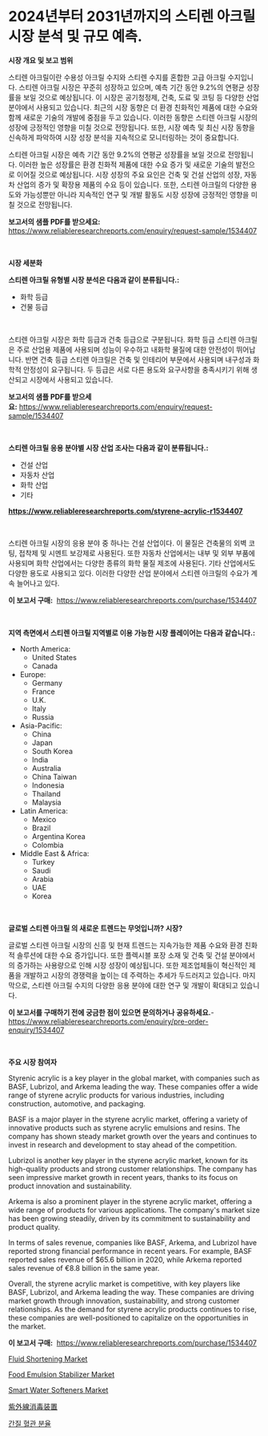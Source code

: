<p><h1>2024년부터 2031년까지의 스티렌 아크릴 시장 분석 및 규모 예측.</h1></p><p><strong>시장 개요 및 보고 범위</strong></p>
<p><p>스티렌 아크릴이란 수용성 아크릴 수지와 스티렌 수지를 혼합한 고급 아크릴 수지입니다. 스티렌 아크릴 시장은 꾸준히 성장하고 있으며, 예측 기간 동안 9.2%의 연평균 성장률을 보일 것으로 예상됩니다. 이 시장은 공기청정제, 건축, 도료 및 코팅 등 다양한 산업 분야에서 사용되고 있습니다. 최근의 시장 동향은 더 환경 친화적인 제품에 대한 수요와 함께 새로운 기술의 개발에 중점을 두고 있습니다. 이러한 동향은 스티렌 아크릴 시장의 성장에 긍정적인 영향을 미칠 것으로 전망됩니다. 또한, 시장 예측 및 최신 시장 동향을 신속하게 파악하여 시장 성장 분석을 지속적으로 모니터링하는 것이 중요합니다.</p><p>스티렌 아크릴 시장은 예측 기간 동안 9.2%의 연평균 성장률을 보일 것으로 전망됩니다. 이러한 높은 성장률은 환경 친화적 제품에 대한 수요 증가 및 새로운 기술의 발전으로 이어질 것으로 예상됩니다. 시장 성장의 주요 요인은 건축 및 건설 산업의 성장, 자동차 산업의 증가 및 확장용 제품의 수요 등이 있습니다. 또한, 스티렌 아크릴의 다양한 용도와 가능성뿐만 아니라 지속적인 연구 및 개발 활동도 시장 성장에 긍정적인 영향을 미칠 것으로 전망됩니다.</p></p>
<p><strong>보고서의 샘플 PDF를 받으세요:</strong> <a href="https://www.reliableresearchreports.com/enquiry/request-sample/1534407">https://www.reliableresearchreports.com/enquiry/request-sample/1534407</a></p>
<p>&nbsp;</p>
<p><strong>시장 세분화</strong></p>
<p><strong>스티렌 아크릴 유형별 시장 분석은 다음과 같이 분류됩니다.:</strong></p>
<p><ul><li>화학 등급</li><li>건물 등급</li></ul></p>
<p>&nbsp;</p>
<p><p>스티렌 아크릴 시장은 화학 등급과 건축 등급으로 구분됩니다. 화학 등급 스티렌 아크릴은 주로 산업용 제품에 사용되며 성능이 우수하고 내화학 물질에 대한 안전성이 뛰어납니다. 반면 건축 등급 스티렌 아크릴은 건축 및 인테리어 부문에서 사용되며 내구성과 화학적 안정성이 요구됩니다. 두 등급은 서로 다른 용도와 요구사항을 충족시키기 위해 생산되고 시장에서 사용되고 있습니다.</p></p>
<p><strong>보고서의 샘플 PDF를 받으세요:</strong>&nbsp;<a href="https://www.reliableresearchreports.com/enquiry/request-sample/1534407">https://www.reliableresearchreports.com/enquiry/request-sample/1534407</a></p>
<p>&nbsp;</p>
<p><strong> 스티렌 아크릴 응용 분야별 시장 산업 조사는 다음과 같이 분류됩니다.:</strong></p>
<p><ul><li>건설 산업</li><li>자동차 산업</li><li>화학 산업</li><li>기타</li></ul></p>
<p><strong><a href="https://www.reliableresearchreports.com/styrene-acrylic-r1534407">https://www.reliableresearchreports.com/styrene-acrylic-r1534407</a></strong></p>
<p>&nbsp;</p>
<p><p>스티렌 아크릴 시장의 응용 분야 중 하나는 건설 산업이다. 이 물질은 건축물의 외벽 코팅, 접착제 및 시멘트 보강제로 사용된다. 또한 자동차 산업에서는 내부 및 외부 부품에 사용되며 화학 산업에서는 다양한 종류의 화학 물질 제조에 사용된다. 기타 산업에서도 다양한 용도로 사용되고 있다. 이러한 다양한 산업 분야에서 스티렌 아크릴의 수요가 계속 늘어나고 있다.</p></p>
<p><strong>이 보고서 구매:</strong>&nbsp; <a href="https://www.reliableresearchreports.com/purchase/1534407">https://www.reliableresearchreports.com/purchase/1534407</a></p>
<p>&nbsp;</p>
<p><strong>지역 측면에서 스티렌 아크릴 지역별로 이용 가능한 시장 플레이어는 다음과 같습니다.:</strong></p>
<p><ul>
    <li>
        North America:
        <ul>
            <li>United States</li>
            <li>Canada</li>
        </ul>
    </li>
    <li>
        Europe:
        <ul>
            <li>Germany</li>
            <li>France</li>
            <li>U.K.</li>
            <li>Italy</li>
            <li>Russia</li>
        </ul>
    </li>
    <li>
        Asia-Pacific:
        <ul>
            <li>China</li>
            <li>Japan</li>
            <li>South Korea</li>
            <li>India</li>
            <li>Australia</li>
            <li>China Taiwan</li>
            <li>Indonesia</li>
            <li>Thailand</li>
            <li>Malaysia</li>
        </ul>
    </li>
    <li>
        Latin America:
        <ul>
            <li>Mexico</li>
            <li>Brazil</li>
            <li>Argentina Korea</li>
            <li>Colombia</li>
        </ul>
    </li>
    <li>
        Middle East & Africa:
        <ul>
            <li>Turkey</li>
            <li>Saudi</li>
            <li>Arabia</li>
            <li>UAE</li>
            <li>Korea</li>
        </ul>
    </li>
    </ul></p>
<p>&nbsp;</p>
<p><strong>글로벌 스티렌 아크릴 의 새로운 트렌드는 무엇입니까? 시장?</strong></p>
<p><p>글로벌 스티렌 아크릴 시장의 신흥 및 현재 트렌드는 지속가능한 제품 수요와 환경 친화적 솔루션에 대한 수요 증가입니다. 또한 플렉시블 포장 소재 및 건축 및 건설 분야에서의 증가하는 사용량으로 인해 시장 성장이 예상됩니다. 또한 제조업체들이 혁신적인 제품을 개발하고 시장의 경쟁력을 높이는 데 주력하는 추세가 두드러지고 있습니다. 마지막으로, 스티렌 아크릴 수지의 다양한 응용 분야에 대한 연구 및 개발이 확대되고 있습니다.</p></p>
<p><strong>이 보고서를 구매하기 전에 궁금한 점이 있으면 문의하거나 공유하세요.</strong>- <a href="https://www.reliableresearchreports.com/enquiry/pre-order-enquiry/1534407">https://www.reliableresearchreports.com/enquiry/pre-order-enquiry/1534407</a></p>
<p>&nbsp;</p>
<p><strong>주요 시장 참여자</strong></p>
<p><p>Styrenic acrylic is a key player in the global market, with companies such as BASF, Lubrizol, and Arkema leading the way. These companies offer a wide range of styrene acrylic products for various industries, including construction, automotive, and packaging.</p><p>BASF is a major player in the styrene acrylic market, offering a variety of innovative products such as styrene acrylic emulsions and resins. The company has shown steady market growth over the years and continues to invest in research and development to stay ahead of the competition.</p><p>Lubrizol is another key player in the styrene acrylic market, known for its high-quality products and strong customer relationships. The company has seen impressive market growth in recent years, thanks to its focus on product innovation and sustainability.</p><p>Arkema is also a prominent player in the styrene acrylic market, offering a wide range of products for various applications. The company's market size has been growing steadily, driven by its commitment to sustainability and product quality.</p><p>In terms of sales revenue, companies like BASF, Arkema, and Lubrizol have reported strong financial performance in recent years. For example, BASF reported sales revenue of $65.6 billion in 2020, while Arkema reported sales revenue of €8.8 billion in the same year.</p><p>Overall, the styrene acrylic market is competitive, with key players like BASF, Lubrizol, and Arkema leading the way. These companies are driving market growth through innovation, sustainability, and strong customer relationships. As the demand for styrene acrylic products continues to rise, these companies are well-positioned to capitalize on the opportunities in the market.</p></p>
<p><strong>이 보고서 구매:</strong>&nbsp;&nbsp;<a href="https://www.reliableresearchreports.com/purchase/1534407">https://www.reliableresearchreports.com/purchase/1534407</a></p>
<p><p><a href="https://github.com/Paul14Anderson63/Market-Research-Report-List-3/blob/main/fluid-shortening-market.md">Fluid Shortening Market</a></p><p><a href="https://github.com/mabutironaldo/Market-Research-Report-List-4/blob/main/food-emulsion-stabilizer-market.md">Food Emulsion Stabilizer Market</a></p><p><a href="https://view.publitas.com/reportprime-1/smart-water-softeners-market-size-growth-and-forecast-from-2024-2031/">Smart Water Softeners Market</a></p><p><a href="https://github.com/dadanedu33/Market-Research-Report-List-1/blob/main/694014019656.md">紫外線消毒装置</a></p><p><a href="https://github.com/hxzi07639916/Market-Research-Report-List-1/blob/main/697892418101.md">간질 혈관 분율</a></p></p>
